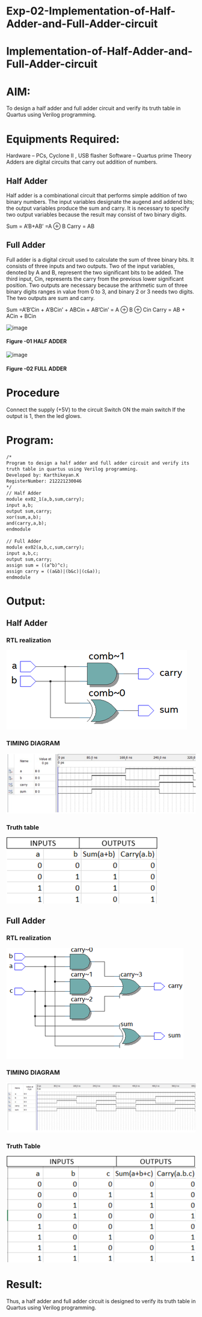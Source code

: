 # Exp-02-Implementation-of-Half-Adder-and-Full-Adder-circuit

# Implementation-of-Half-Adder-and-Full-Adder-circuit
# AIM:
To design a half adder and full adder circuit and verify its truth table in Quartus using Verilog programming.

# Equipments Required:
Hardware – PCs, Cyclone II , USB flasher
Software – Quartus prime
Theory
Adders are digital circuits that carry out addition of numbers.

## Half Adder
Half adder is a combinational circuit that performs simple addition of two binary numbers. The input variables designate the augend and addend bits; the output variables produce the sum and carry. It is necessary to specify two output variables because the result may consist of two binary digits.

Sum = A’B+AB’ =A ⊕ B Carry = AB

## Full Adder
Full adder is a digital circuit used to calculate the sum of three binary bits. It consists of three inputs and two outputs. Two of the input variables, denoted by A and B, represent the two significant bits to be added. The third input, Cin, represents the carry from the previous lower significant position. Two outputs are necessary because the arithmetic sum of three binary digits ranges in value from 0 to 3, and binary 2 or 3 needs two digits. The two outputs are sum and carry.

Sum =A’B’Cin + A’BCin’ + ABCin + AB’Cin’ = A ⊕ B ⊕ Cin Carry = AB + ACin + BCin

 ![image](https://user-images.githubusercontent.com/36288975/163552156-a13e5a56-c638-4110-97d9-8896907c8d25.png)

#### Figure -01 HALF ADDER 


![image](https://user-images.githubusercontent.com/36288975/163552057-b3547877-6d07-45b4-b7e0-bcfebfad9e1d.png)

#### Figure -02 FULL ADDER 

# Procedure

Connect the supply (+5V) to the circuit
Switch ON the main switch
If the output is 1, then the led glows.
# Program:
```
/*
Program to design a half adder and full adder circuit and verify its truth table in quartus using Verilog programming.
Developed by: Karthikeyan.K
RegisterNumber: 212221230046
*/
// Half Adder
module ex02_1(a,b,sum,carry);
input a,b;
output sum,carry;
xor(sum,a,b);
and(carry,a,b);
endmodule

// Full Adder
module ex02(a,b,c,sum,carry);
input a,b,c;
output sum,carry;
assign sum = ((a^b)^c);
assign carry = ((a&b)|(b&c)|(c&a));
endmodule
```
# Output:
## Half Adder
### RTL realization
![op](RTL_Half.png)
### TIMING DIAGRAM
![op](timing_half.png)
### Truth table
![op](truth_table_half.png)

## Full Adder
### RTL realization
![op](RTL_Full.png)
### TIMING DIAGRAM
![op](timing_full.png)
### Truth Table
![op](truth_table_full.png)

# Result:
Thus, a half adder and full adder circuit is designed to verify its truth table in Quartus using Verilog programming.


